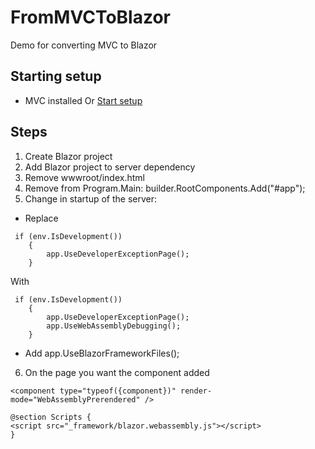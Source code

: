 # FromMVCToBlazor
Demo for converting MVC to Blazor

## Starting setup
- MVC installed
Or
[Start setup](https://github.com/thopdev/FromMVCToBlazor/tree/0-project_start)

## Steps
1. Create Blazor project
2. Add Blazor project to server dependency
3. Remove wwwroot/index.html
4. Remove from Program.Main: builder.RootComponents.Add<App>("#app");
5. Change in startup of the server:
  - Replace 
  ``` 
   if (env.IsDevelopment())
      {
          app.UseDeveloperExceptionPage();
      }
  ```
  With 
  ```
   if (env.IsDevelopment())
      {
          app.UseDeveloperExceptionPage();
          app.UseWebAssemblyDebugging();
      }
  ```
  - Add app.UseBlazorFrameworkFiles();

6. On the page you want the component added
```
<component type="typeof({component})" render-mode="WebAssemblyPrerendered" />

@section Scripts {
<script src="_framework/blazor.webassembly.js"></script>
}
```
